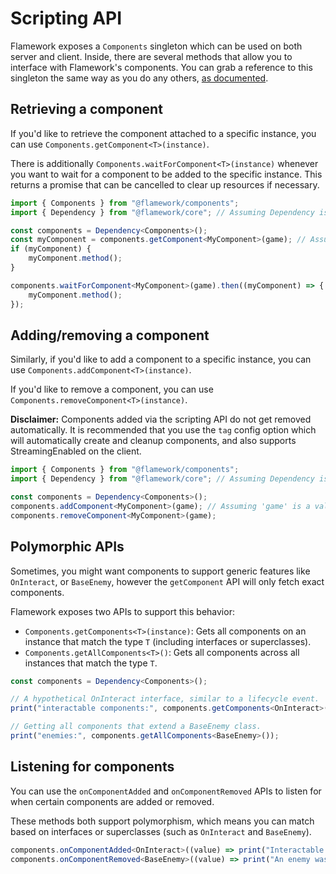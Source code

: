 # Scripting API

Flamework exposes a `Components` singleton which can be used on both server and client. Inside, there are several methods that allow you to interface with Flamework's components. You can grab a reference to this singleton the same way as you do any others, [as documented](https://github.com/rbxts-flamework/documentation/blob/master/docs/guides/dependencies).

## Retrieving a component

If you'd like to retrieve the component attached to a specific instance, you can use `Components.getComponent<T>(instance)`.

There is additionally `Components.waitForComponent<T>(instance)` whenever you want to wait for a component to be added to the specific instance. This returns a promise that can be cancelled to clear up resources if necessary.

```typescript
import { Components } from "@flamework/components";
import { Dependency } from "@flamework/core"; // Assuming Dependency is imported like this

const components = Dependency<Components>();
const myComponent = components.getComponent<MyComponent>(game); // Assuming 'game' is a valid instance
if (myComponent) {
    myComponent.method();
}

components.waitForComponent<MyComponent>(game).then((myComponent) => {
    myComponent.method();
});
```

## Adding/removing a component

Similarly, if you'd like to add a component to a specific instance, you can use `Components.addComponent<T>(instance)`.

If you'd like to remove a component, you can use `Components.removeComponent<T>(instance)`.

**Disclaimer:** Components added via the scripting API do not get removed automatically. It is recommended that you use the `tag` config option which will automatically create and cleanup components, and also supports StreamingEnabled on the client.

```typescript
import { Components } from "@flamework/components";
import { Dependency } from "@flamework/core"; // Assuming Dependency is imported like this

const components = Dependency<Components>();
components.addComponent<MyComponent>(game); // Assuming 'game' is a valid instance
components.removeComponent<MyComponent>(game);
```

## Polymorphic APIs

Sometimes, you might want components to support generic features like `OnInteract`, or `BaseEnemy`, however the `getComponent` API will only fetch exact components.

Flamework exposes two APIs to support this behavior:
- `Components.getComponents<T>(instance)`: Gets all components on an instance that match the type `T` (including interfaces or superclasses).
- `Components.getAllComponents<T>()`: Gets all components across all instances that match the type `T`.

```typescript
const components = Dependency<Components>();

// A hypothetical OnInteract interface, similar to a lifecycle event.
print("interactable components:", components.getComponents<OnInteract>(Workspace.MyInteractableItem));

// Getting all components that extend a BaseEnemy class.
print("enemies:", components.getAllComponents<BaseEnemy>());
```

## Listening for components

You can use the `onComponentAdded` and `onComponentRemoved` APIs to listen for when certain components are added or removed.

These methods both support polymorphism, which means you can match based on interfaces or superclasses (such as `OnInteract` and `BaseEnemy`).

```typescript
components.onComponentAdded<OnInteract>((value) => print("Interactable component was added!"));
components.onComponentRemoved<BaseEnemy>((value) => print("An enemy was removed!"));
```
